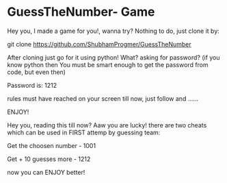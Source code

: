 # GuessTheNumber- Game

Hey you, I made a game for you!, wanna try? Nothing to do, just clone it by:


git clone https://github.com/ShubhamProgmer/GuessTheNumber


After cloning just go for it using python! What? asking for password? (if you know python then You must be smart enough to get the password from code, but even then) 

Password is: 1212

rules must have reached on your screen till now, just follow and ......

ENJOY!





Hey you, reading this till now? Aaw you are lucky! there are two cheats which can be used in FIRST attemp by guessing team:

Get the choosen number - 1001

Get + 10 guesses more - 1212

now you can ENJOY better!
